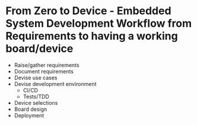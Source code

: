 # From Zero to Device - Embedded System Development Workflow from Requirements to having a working board/device

* Raise/gather requirements
* Document requirements
* Devise use cases
* Devise development environment
	* CI/CD
	* Tests/TDD
* Device selections
* Board design
* Deployment